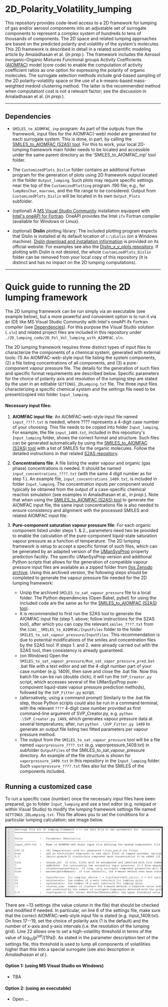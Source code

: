 # 2D_Polarity_Volatility_lumping
This repository provides code-level access to a 2D framework for lumping of gas and/or aerosol components into an adjustable set of surrogate components to represent a complex system of hundreds to tens of thousands of components. The 2D space and related lumping approaches are based on the predicted polarity and volatility of the system's molecules.
This 2D framework is described in detail in a related scientific modeling article by Amaladhasan et al. (*in prep.*).
The framework includes the Aerosol Inorganic–Organic Mixtures Functional groups Activity Coefficients ([AIOMFAC](https://aiomfac.lab.mcgill.ca "AIOMFAC")) model (core code) to enable the computation of activity coefficient ratios as one option for expressing the polarity of organic molecules. The surrogate selection methods include grid-based sampling of the 2D polarity–volatility space or the use of a *k*-means-based mass-weighted medoid clustering method. The latter is the recommended method when computationl cost is not a relevant factor; see the discussion in Amaladhasan et al. (*in prep.*).  

----
## Dependencies
- `SMILES_to_AIOMFAC_inp` program: As part of the outputs from the framework, input files for the AIOMFAC(-web) model are generated for each surrogate system. This is done, in part, by calling the [SMILES_to_AIOMFAC (S2AS) tool](https://github.com/andizuend/S2AS__SMILES_to_AIOMFAC). For this to work, your local 2D-lumping framework main folder needs to be located and accessible under the same parent directory as the 'SMILES_to_AIOMFAC_inp' tool folder.
  
- The `CustomizedPlots_Dislin` folder contains an additional Fortran program for the generation of plots using 2D framework output located in the folder `Output_lumping`. Such plots may require specific settings near the top of the `CustomizedPlotting` program .f90 file; e.g., for `lumpResChar`, `maxrows`, and the file range to be considered. Output from `CustomizedPlots_Dislin` will be located in its own `Output_Plots` subfolder.
  
- (optional) A [MS Visual Studio Community](https://visualstudio.microsoft.com/vs/community/) installation equipped with [Intel's oneAPI for Fortran](https://www.intel.com/content/www/us/en/docs/oneapi/installation-guide-windows/2025-0/intel-fortran-essentials.html). OneAPI provides the Intel `ifx` Fortran compiler (available for Windows or Linux).
  
- (optional) **Dislin** plotting library: The included plotting program expects that Dislin is installed at its default location of `c:\dislin` (on a Windows machine). [Dislin download and installation information](https://www.dislin.de/index.html "Dislin") is provided on its official website. For examples see also the [Dislin_x_y_plots repository](https://github.com/andizuend/Dislin_x_y_plot). If plotting with Dislin is not desired, the whole `CustomizedPlots_Dislin` folder can be removed from your local copy of this repository (it is distinct and has no impact on the 2D lumping computations).

----
# Quick guide to running the 2D lumping framework
The 2D lumping framework can be run simply via an executable (see example below), but a more powerful and convenient option is to run it via an IDE like MS Visual Studio Community with Intel's oneAPI ifx Fortran compiler (see [Dependencies](#dependencies)). For this purpose the Visual Studio solution (`.sln`) and related project files are included in this repository under `./2D_lumping_code/2D_Pol_Vol_lumping_with_AIOMFAC.sln`. 

The 2D lumping framework requires three distinct types of input files to characterize the components of a chemical system, generated with external tools: (1) An AIOMFAC-web-style input file listing the system components, (2) a file listing concentrations of all components, and (3) a pure-component vapour pressure file. The details for the generation of such files and specific format requirements are described below. Specific parameters for the choice of polarity axis and resolution of the lumping step are stated by the user in an editable `SETTINGS_2DLumping.txt` file. The three input files characterizing a specific chemical system and the settings file need to be present/copied into folder `Input_lumping`.

#### Necessary input files:
1. **AIOMFAC input file**: An AIOMFAC-web-style input file named `input_????.txt` is needed, where ???? represents a 4-digit case number of your choosing. This file needs to be copied into folder `Input_lumping`. For example, the file `input_1409.txt`, included in this repository's `Input_lumping` folder, shows the correct format and structure. Such files can be generated automatically by using the [SMILES_to_AIOMFAC (S2AS) tool](https://github.com/andizuend/S2AS__SMILES_to_AIOMFAC) with a list of SMILES for the organic molecules. Follow the detailed instructions in that related [S2AS repository](https://github.com/andizuend/S2AS__SMILES_to_AIOMFAC/edit/main/README.md). 

2. **Concentrations file**: A file listing the water vapour and organic (gas phase) concentrations is needed. It should be named `input_concentrations_????.txt` (with the same 4 digit number as for step 1.). An example file, `input_concentrations_1409.txt`, is included in folder `Input_lumping`. The concentration inputs per component would typically be obtained from the output of a case-specific chemical reaction simulation (see examples in Amaladhasan et al., *in prep.*). Note that when using the [SMILES_to_AIOMFAC (S2AS) tool](https://github.com/andizuend/S2AS__SMILES_to_AIOMFAC) to generate the AIOMFAC input file, the same input concentrations file is also needed to ensure consistency and alignment with the processed SMILES and related AIOMFAC input file.  

3. **Pure-component saturation vapour pressure file**: For each organic component listed under steps 1. \& 2., parameters need two be provided to enable the calculation of the pure-component liquid-state saturation vapour pressure as a function of temperature. The 2D lumping framework is setup to accept a specific format of such files, which can be generated by an adapted version of the [UManSysProp](https://github.com/loftytopping/UManSysProp_public) property prediction facility. The specific UManSysProp version and additional Python scripts that allows for the generation of compatible vapour pressure input files are available as a zipped folder from [this Zenodo archive](https://doi.org/10.5281/zenodo.17172675). Using this archived version, the following steps should be completed to generate the vapour pressure file needed for the 2D lumping framework:
    - Unzip the archived `SMILES_to_sat_vapour_pressure` file to a local folder. The Python dependencies (Open Babel, pybel) for using the included code are the same as for the [SMILES_to_AIOMFAC (S2AS) tool](https://github.com/andizuend/S2AS__SMILES_to_AIOMFAC). 
    - It is recommended to first run the S2AS tool to generate the AIOMFAC input file (step 1. above; follow instructions for the S2AS tool), after which you can copy the relevant `smiles_????.txt` from the `S2AS__SMILES_to_AIOMFAC/InputFiles` folder to the folder `SMILES_to_sat_vapour_pressure/InputFiles`. This recommendation is due to potential modifications of the smiles and concentration files by the S2AS tool. If steps 1. and 2. were already carried out with the S2AS tool, then consistency is already guaranteed.
    - (on Windows) Open the `SMILES_to_sat_vapour_pressure/Run_sat_vapor_pressure_pred.bat` .bat file with a text editor and set the 4-digit number part of your case number (e.g. 1409), then save and close the .bat file. Now this batch file can be run (double click); it will run the `SVP_Creator.py` script, which accesses several of the UManSysProp pure-component liquid-state vapour pressure prediction methods), followed by the `SVP_Fitter.py` script.
    - (alternatively, using a command prompt) Similarly to the .bat file step, those Python scripts could also be run in a command terminal, with the relevant `????` 4-digit case number provided as first command-line argument of SVP_Creator.py, e.g. `python .\SVP_Creator.py 1409`, which generates vapour pressure data at several temperatures; after, run `python .\SVP_Fitter.py 1409` to generate an output file listing two fitted parameters per vapour pressure method.
    - The output from the `SMILES_to_sat_vapour_pressure` tool will be a file named `vaporpressure_????.txt` (e.g. vaporpressure_1409.txt) in subfolder `OutputFiles` of the SMILES_to_sat_vapour_pressure directory. An example of the file structure is shown for `vaporpressure_1409.txt` in this repository in the `Input_lumping` folder. Such `vaporpressure_????.txt` files also list the SMILES of the components included.

## Running a customized case
To run a specific case (number) once the necessary input files have been prepared, go to folder `Input_lumping` and use a text editor (e.g. notepad or within Visual Studio) to modify the lumping framework settings file named `SETTINGS_2DLumping.txt`. This file allows you to set the conditions for a particular lumping calculation; see image below. 
<p align="center"> <img src="./images_guide/settings_file_example_image.jpg" alt="Settings file example" style="border:2px;border:solid"> </p>

There are ~13 settings (the value column in the file) that should be checked and modified if needed. In particular, on line 6 of the settings file, make sure that the correct AIOMFAC-web-style input file is stated (e.g. input_1409.txt). On lines 17--19, set the choice of polarity axis (1 is the default) and the number of x-axis and y-axis intervals (i.e. the resolution of the lumping grid). Line 22 allows one to set a high-volatility threshold in terms of the value of $\log_{10}(p^{sat}/[1 \mathrm{Pa}])$. As stated in the parameter description text of the settings file, this threshold is used to lump all components of volatilities higher than this into a special surrogate (see also description in *Amaladhasan et al.*).

#### Option 1: (using MS Visual Studio on Windows)
- TBA 
#### Option 2: (using an executable)
- Open ...
